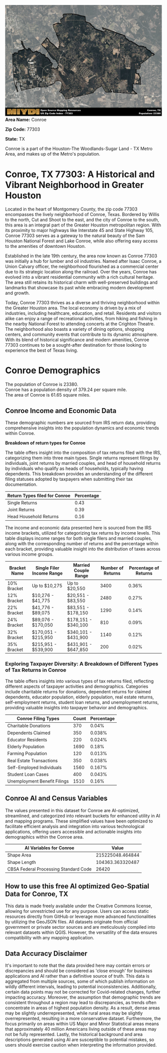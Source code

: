 ![Image Alt Text](../_images/77303.png)
**Area Name:** Conroe

**Zip Code:** 77303

**State:** TX

Conroe is a part of the Houston-The Woodlands-Sugar Land - TX Metro Area, and makes up  of the Metro's population.  

# Conroe, TX 77303: A Historical and Vibrant Neighborhood in Greater Houston  

Located in the heart of Montgomery County, the zip code 77303 encompasses the lively neighborhood of Conroe, Texas. Bordered by Willis to the north, Cut and Shoot to the east, and the city of Conroe to the south, this area is an integral part of the Greater Houston metropolitan region. With its proximity to major highways like Interstate 45 and State Highway 105, Conroe 77303 serves as a gateway to the natural beauty of the Sam Houston National Forest and Lake Conroe, while also offering easy access to the amenities of downtown Houston.

Established in the late 19th century, the area now known as Conroe 77303 was initially a hub for lumber and oil industries. Named after Isaac Conroe, a Union Calvary officer, the neighborhood flourished as a commercial center due to its strategic location along the railroad. Over the years, Conroe has evolved into a vibrant residential community with a rich cultural heritage. The area still retains its historical charm with well-preserved buildings and landmarks that showcase its past while embracing modern development and growth.

Today, Conroe 77303 thrives as a diverse and thriving neighborhood within the Greater Houston area. The local economy is driven by a mix of industries, including healthcare, education, and retail. Residents and visitors alike can enjoy a range of recreational activities, from hiking and fishing in the nearby National Forest to attending concerts at the Crighton Theatre. The neighborhood also boasts a variety of dining options, shopping centers, and community events that contribute to its dynamic atmosphere. With its blend of historical significance and modern amenities, Conroe 77303 continues to be a sought-after destination for those looking to experience the best of Texas living.

# Conroe Demographics

The population of Conroe is 23380.  
Conroe has a population density of 379.24 per square mile.  
The area of Conroe is 61.65 square miles.  

## Conroe Income and Economic Data

These demographic numbers are sourced from IRS return data, providing comprehensive insights into the population dynamics and economic trends within Conroe.

**Breakdown of return types for Conroe**

The table offers insight into the composition of tax returns filed with the IRS, categorizing them into three main types. Single returns represent filings by individuals, joint returns by married couples, and head of household returns by individuals who qualify as heads of households, typically having dependents. This breakdown provides an understanding of the different filing statuses adopted by taxpayers when submitting their tax documentation.

| Return Types filed for Conroe                              | Percentage          |
|----------------------------------------------------------|---------------------|
| Single Returns                                            | 0.43 |
| Joint Returns                                             | 0.39 |
| Head Household Returns                                    | 0.16 |

The income and economic data presented here is sourced from the IRS income brackets, utilized for categorizing tax returns by income levels. This table displays income ranges for both single filers and married couples, along with the corresponding number of returns and the percentage within each bracket, providing valuable insight into the distribution of taxes across various income groups.

| Bracket Name       | Single Filer Income Range | Married Couple Range | Number of Returns | Percentage of Returns |
|--------------------|----------------------------|----------------------|-------------------|-----------------------|
| 10% Bracket        | Up to $10,275              | Up to $20,550        | 3400 | 0.36% |
| 12% Bracket        | $10,276 - $41,775          | $20,551 - $83,550    | 2480 | 0.27% |
| 22% Bracket        | $41,776 - $89,075          | $83,551 - $178,150   | 1290 | 0.14% |
| 24% Bracket        | $89,076 - $170,050         | $178,151 - $340,100  | 810 | 0.09% |
| 32% Bracket        | $170,051 - $215,950        | $340,101 - $431,900  | 1140 | 0.12% |
| 35% Bracket        | $215,951 - $539,900        | $431,901 - $647,850  | 200 | 0.02% |

### Exploring Taxpayer Diversity: A Breakdown of Different Types of Tax Returns in Conroe

The table offers insights into various types of tax returns filed, reflecting different aspects of taxpayer activities and demographics. Categories include charitable returns for donations, dependent returns for claimed dependents, educator population, elderly population, real estate returns, self-employment returns, student loan returns, and unemployment returns, providing valuable insights into taxpayer behavior and demographics.

| Conroe Filing Types                    | Count | Percentage |
|--------------------------------------|-------|------------|
| Charitable Donations                 | 370 | 0.04% |
| Dependents Claimed                   | 350 | 0.038% |
| Educator Residents                   | 220 | 0.024% |
| Elderly Population                   | 1690 | 0.18% |
| Farming Population                   | 120 | 0.013% |
| Real Estate Transactions             | 350 | 0.038% |
| Self-Employed Individuals            | 1560 | 0.167% |
| Student Loan Cases                   | 400 | 0.043% |
| Unemployment Benefit Filings         | 1510 | 0.16% |

## Conroe AI and Census Variables

The values presented in this dataset for Conroe are AI-optimized, streamlined, and categorized into relevant buckets for enhanced utility in AI and mapping programs. These simplified values have been optimized to facilitate efficient analysis and integration into various technological applications, offering users accessible and actionable insights into demographics within the Conroe area.

| AI Variables for Conroe | Value |
|-------------|-------|
| Shape Area | 215225048.464844 |
| Shape Length | 104363.363320487 |
| CBSA Federal Processing Standard Code | 26420 |

## How to use this free AI optimized Geo-Spatial Data for Conroe, TX

This data is made freely available under the Creative Commons license, allowing for unrestricted use for any purpose. Users can access static resources directly from GitHub or leverage more advanced functionalities by utilizing the GeoJSON files. All datasets originate from official government or private sector sources and are meticulously compiled into relevant datasets within QGIS. However, the versatility of the data ensures compatibility with any mapping application.

## Data Accuracy Disclaimer
It's important to note that the data provided here may contain errors or discrepancies and should be considered as 'close enough' for business applications and AI rather than a definitive source of truth. This data is aggregated from multiple sources, some of which publish information on wildly different intervals, leading to potential inconsistencies. Additionally, certain data points may not be corrected for Covid-related changes, further impacting accuracy. Moreover, the assumption that demographic trends are consistent throughout a region may lead to discrepancies, as trends often concentrate in areas of highest population density. As a result, dense areas may be slightly underrepresented, while rural areas may be slightly overrepresented, resulting in a more conservative dataset. Furthermore, the focus primarily on areas within US Major and Minor Statistical areas means that approximately 40 million Americans living outside of these areas may not be fully represented. Lastly, the historical background and area descriptions generated using AI are susceptible to potential mistakes, so users should exercise caution when interpreting the information provided.
